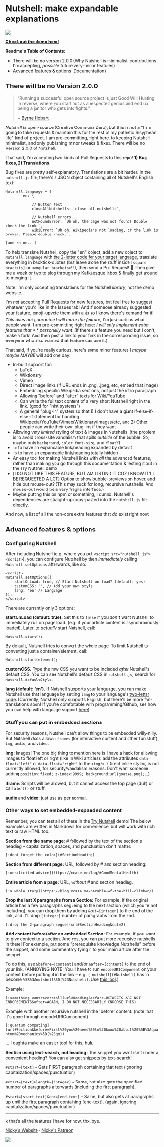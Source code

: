# Nutshell: make expandable explanations

![](thumbnails/share.png)

**[Check out the demo here!](https://ncase.me/nutshell)**

**Readme's Table of Contents:**

* There will be no version 2.0.0 (Why Nutshell is minimalist, contributions I'm accepting, _possible_ future very-minor features)
* Advanced features & options (Documentation)

## There will be no Version 2.0.0

> “Running a successful open source project is just Good Will Hunting in reverse, where you start out as a respected genius and end up being a janitor who gets into fights.”
> 
> ~ [Byrne Hobart](https://www.thediff.co/p/working-in-public-and-the-economics)

*Nutshell* is open-source (Creative Commons Zero), but this is *not* a "I am going to take requests & maintain this for the rest of my pathetic Sisyphean life" kind of project. I am pre-committing, right here, to keeping Nutshell minimalist, and only publishing minor tweaks & fixes. There will be no Version 2.0.0 of Nutshell.

That said, I'm accepting two kinds of Pull Requests to this repo! **1) Bug fixes, 2) Translations**.

Bug fixes are pretty self-explanatory. Translations are a bit harder. In the `nutshell.js` file, there's a JSON object containing all of Nutshell's English text:

```
Nutshell.language = {
        en: {

            // Button text
            closeAllNutshells: `close all nutshells`,

            // Nutshell errors...
            notFoundError: `Uh oh, the page was not found! Double check the link:`,
            wikiError: `Uh oh, Wikipedia's not loading, or the link is broken. Please double check:`,

[and so on...]

```

To help translate Nutshell, copy the "en" object, add a new object to `Nutshell.language` with [the 2-letter code for your target language](https://en.wikipedia.org/wiki/List_of_ISO_639-1_codes), translate everything in backtick-quotes (but leave alone the stuff inside `[square brackets]` or `<angular brackets>`!!!), then send a Pull Request! 🎉 Then give me a week or two to slog through my Kafkaesque inbox & finally get around to merging it.

Note: I'm only accepting translations for the Nutshell *library*, not the demo website.

I'm *not* accepting Pull Requests for new features, but feel free to suggest whatever you'd like in the Issues tab! And if someone already suggested your feature, emoji-upvote them with a 👍 so I know there's demand for it! *This does not guarantee I will make the feature,* I'm just curious what people want. I am pre-committing right here: _I will only implement extra features that \*I\* personally want_. (If there's a feature you need but I don't, make a fork! And then post a link to your fork in the corresponding issue, so everyone who also wanted that feature can use it.)

That said, if you're really curious, here's some minor features I *maybe maybe MAYBE* will add one day:

* In-built support for:
	* LaTeX
	* Wiktionary
	* Vimeo
	* Direct image links (if URL ends in .png, .jpeg, etc, embed that image)
	* Embedding specific Wikipedia sections, not just the intro paragraph
	* Allowing "before" and "after" texts for Wiki/YouTube
	* Can write the full text content of a very short Nutshell right in the link. (good for "hint systems")
	* A general "plug-in" system so that 1) I don't have a giant if-else-if-else-if statement for handling Wikipedia/YouTube/Vimeo/Wiktionary/Images/etc, and 2) Other people can write their own plug-ins if they want
* Allowing _very limited_ styling of text & images in Nutshells. (the problem is to avoid cross-site vandalism that spills _outside_ of the bubble. So, maybe only `background`, `color`, `font-size`, and `float`?)
* `:o` to have an expandable link/heading expanded by default
* `:x` to have an expandable link/heading totally hidden
* An easy tool for making Nutshell links with *all* the advanced features, rather than making you go through this documentation & testing it out in the Try Nutshell demo
* [I DO NOT LIKE THIS FEATURE, BUT AM LISTING IT COZ I KNOW IT'LL BE REQUESTED A LOT] Option to show bubble-previews on hover, and hide out mouse-out? (This may suck for long, recursive nutshells. And mouse-out would be a very fragile interface.)
* Maybe putting this on npm or something, I dunno. Nutshell's dependencies are straight-up copy-pasted into the `nutshell.js` file directly.

And now, a list of all the non-core extra features that *do* exist right now:

## Advanced features & options

### Configuring Nutshell

After including Nutshell (e.g. where you put `<script src="nutshell.js"><script>`), you can configure Nutshell by then *immediately* calling `Nutshell.setOptions` afterwards, like so:

```
<script>
Nutshell.setOptions({
    startOnLoad: true, // Start Nutshell on load? (default: yes)
    customCSS: '', // Add your own style
    lang: 'en' // Language
});
</script>
```

There are currently only 3 options:

**startOnLoad (default: true).** Set this to `false` if you *don't* want Nutshell to immediately run on page load. (e.g. if your article content is asynchronously loaded). Later, to *actually* start Nutshell, call:

`Nutshell.start();`

By default, Nutshell tries to convert the whole page. To limit Nutshell to converting just a container/element, call:

`Nutshell.start(element);`

**customCSS.** Type the raw CSS you want to be included *after* Nutshell's default CSS. You can see Nutshell's default CSS in `nutshell.js`; search for `Nutshell.defaultStyle`.

**lang (default: 'en').** If Nutshell supports your language, you can make Nutshell use that language by setting `lang` to your language's [two-letter code](https://en.wikipedia.org/wiki/List_of_ISO_639-1_codes). (Currently, Nutshell only supports English, but there'll be more fan-translations soon! If you're comfortable with programming/Github, see how you can help with language support [here](todo))

### Stuff you can put in embedded sections

For security reasons, Nutshell can't allow things to be embedded willy-nilly. But Nutshell *does* allow: `iframes` (for interactive content and other fun stuff), `img`, `audio`, and `video`.

**img**: Images! The one big thing to mention here is I have a hack for allowing images to float left or right (like in Wiki articles): add the attributes `data-float="left"` or `data-float="right"` to the `<img/>`. (Direct inline styling is not currently allowed, for security/vandalism reasons. Don't want someone adding `position:fixed; z-index:9999; background:url(goatse.png);`...)

**iframe**: Scripts will be allowed, but it cannot access the top page (duh) or call `alert()` or stuff.

**audio** and **video**: just use as per normal.

### Other ways to set embedded-expanded content

Remember, you can test all of these in the [Try Nutshell](https://ncase.me/nutshell/try) demo! The below examples are written in Markdown for convenience, but will work with rich text or raw HTML too.

**Section from the same page**: # followed by the text of the section's heading – capitalization, spaces, and punctuation don't matter.

`[:dont forget the colon](#SectionHeading)`

**Section from different page:** URL, followed by # and section heading:

`[:unsolicited advice](https://ncase.me/faq/#GoodMentalHealth)`

**Entire article from a page:** URL, *without* # and section heading.

`[:a whole story](https://blog.ncase.me/parable-of-the-hill-climber/)`

**Drop the last X paragraphs from a Section:** For example, if the original article has a few paragraphs segueing to the next section (which you're not including), you can drop them by adding `&cut=[integer]` to the end of the link, and it'll drop `[integer]` number of paragraphs from the end.

`[:drop the 2-paragraph segue](url#SectionHeading&cut=2)`

**Add content before/after an embedded Section:** For example, if you want to give context to a section. And yes, you can put more recursive nutshells in there! For example, put some "prerequisite knowledge Nutshells" before the snippet, and some commentary tying it to your main article after the snippet.

To do this, use `&before=[content]` and/or `&after=[content]` to the end of your link. (ANNOYING NOTE: You'll have to run `encodeURIComponent` on your content before putting it in the link – e.g. `[:nutshell](#Nutshell)` has to become `%5B%3Anutshell%5D(%23Nutshell)`. Use [this tool](https://www.onlinewebtoolkit.com/url-encode-decode).)

Example:

`[:something controversial](url#Heading&before=RETWEETS ARE NOT ENDORSEMENTS&after=AGAIN, I DO NOT NECESSARILY ENDORSE THIS)`

Example with another recursive nutshell in the 'before' content: (note that it's gone through encodeURIComponent)

`[:quantum computing](url#Section&before=First%20you%20need%20to%20know%20about%20%5B%3Aquantum%20mechanics%5D(%23qm))`

... I oughta make an easier tool for this, huh.

**Section using text-search, not heading:** The snippet you want isn't under a convenient heading? You can also get snippets by text-search!

`#start=[text]` – Gets FIRST paragraph containing that text (ignoring capitalization/spaces/punctuation)

`#start=[text]&length=[integer]` – Same, but also gets the specified number of paragraphs afterwards (including the first paragraph).

`#start=[start-text]&end=[end-text]` – Same, but also gets all paragraphs up until the first paragraph containing [end-text]. (again, ignoring capitalization/spaces/punctuation)

---

k that's all the features I have for now, thx, bye.

[Nicky's Website](https://ncase.me) · [Nicky's Patreon](https://patreon.com/ncase)

![](thumbnails/the_end.png)
